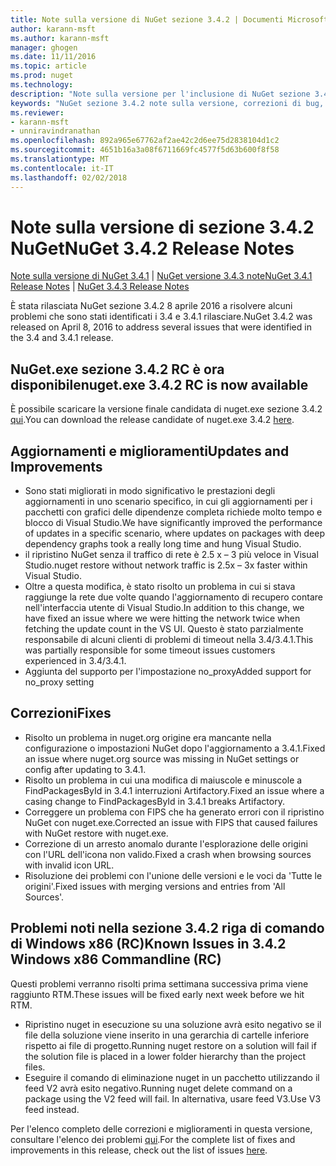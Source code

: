 ```yaml
---
title: Note sulla versione di NuGet sezione 3.4.2 | Documenti Microsoft
author: karann-msft
ms.author: karann-msft
manager: ghogen
ms.date: 11/11/2016
ms.topic: article
ms.prod: nuget
ms.technology: 
description: "Note sulla versione per l'inclusione di NuGet sezione 3.4.2 problemi noti, correzioni di bug, le funzionalità aggiunte e dcr."
keywords: "NuGet sezione 3.4.2 note sulla versione, correzioni di bug, problemi noti, aggiunta di funzionalità, eseguire"
ms.reviewer:
- karann-msft
- unniravindranathan
ms.openlocfilehash: 892a965e67762af2ae42c2d6ee75d2838104d1c2
ms.sourcegitcommit: 4651b16a3a08f6711669fc4577f5d63b600f8f58
ms.translationtype: MT
ms.contentlocale: it-IT
ms.lasthandoff: 02/02/2018
---
```

# <a name="nuget-342-release-notes"></a><span data-ttu-id="55ab2-104">Note sulla versione di sezione 3.4.2 NuGet</span><span class="sxs-lookup"><span data-stu-id="55ab2-104">NuGet 3.4.2 Release Notes</span></span>

<span data-ttu-id="55ab2-105">[Note sulla versione di NuGet 3.4.1](../release-notes/nuget-3.4.1.md) | [NuGet versione 3.4.3 note](../release-notes/nuget-3.4.3.md)</span><span class="sxs-lookup"><span data-stu-id="55ab2-105">[NuGet 3.4.1 Release Notes](../release-notes/nuget-3.4.1.md) | [NuGet 3.4.3 Release Notes](../release-notes/nuget-3.4.3.md)</span></span>

<span data-ttu-id="55ab2-106">È stata rilasciata NuGet sezione 3.4.2 8 aprile 2016 a risolvere alcuni problemi che sono stati identificati i 3.4 e 3.4.1 rilasciare.</span><span class="sxs-lookup"><span data-stu-id="55ab2-106">NuGet 3.4.2 was released on April 8, 2016 to address several issues that were identified in the 3.4 and 3.4.1 release.</span></span>

## <a name="nugetexe-342-rc-is-now-available"></a><span data-ttu-id="55ab2-107">NuGet.exe sezione 3.4.2 RC è ora disponibile</span><span class="sxs-lookup"><span data-stu-id="55ab2-107">nuget.exe 3.4.2 RC is now available</span></span>

<span data-ttu-id="55ab2-108">È possibile scaricare la versione finale candidata di nuget.exe sezione 3.4.2 [qui](https://dist.nuget.org/index.html).</span><span class="sxs-lookup"><span data-stu-id="55ab2-108">You can download the release candidate of nuget.exe 3.4.2 [here](https://dist.nuget.org/index.html).</span></span>

## <a name="updates-and-improvements"></a><span data-ttu-id="55ab2-109">Aggiornamenti e miglioramenti</span><span class="sxs-lookup"><span data-stu-id="55ab2-109">Updates and Improvements</span></span>

* <span data-ttu-id="55ab2-110">Sono stati migliorati in modo significativo le prestazioni degli aggiornamenti in uno scenario specifico, in cui gli aggiornamenti per i pacchetti con grafici delle dipendenze completa richiede molto tempo e blocco di Visual Studio.</span><span class="sxs-lookup"><span data-stu-id="55ab2-110">We have significantly improved the performance of updates in a specific scenario, where updates on packages with deep dependency graphs took a really long time and hung Visual Studio.</span></span>
* <span data-ttu-id="55ab2-111">il ripristino NuGet senza il traffico di rete è 2.5 x – 3 più veloce in Visual Studio.</span><span class="sxs-lookup"><span data-stu-id="55ab2-111">nuget restore without network traffic is 2.5x – 3x faster within Visual Studio.</span></span>
* <span data-ttu-id="55ab2-112">Oltre a questa modifica, è stato risolto un problema in cui si stava raggiunge la rete due volte quando l'aggiornamento di recupero contare nell'interfaccia utente di Visual Studio.</span><span class="sxs-lookup"><span data-stu-id="55ab2-112">In addition to this change, we have fixed an issue where we were hitting the network twice when fetching the update count in the VS UI.</span></span> <span data-ttu-id="55ab2-113">Questo è stato parzialmente responsabile di alcuni clienti di problemi di timeout nella 3.4/3.4.1.</span><span class="sxs-lookup"><span data-stu-id="55ab2-113">This was partially responsible for some timeout issues customers experienced in 3.4/3.4.1.</span></span>
* <span data-ttu-id="55ab2-114">Aggiunta del supporto per l'impostazione no_proxy</span><span class="sxs-lookup"><span data-stu-id="55ab2-114">Added support for no_proxy setting</span></span>

## <a name="fixes"></a><span data-ttu-id="55ab2-115">Correzioni</span><span class="sxs-lookup"><span data-stu-id="55ab2-115">Fixes</span></span>

* <span data-ttu-id="55ab2-116">Risolto un problema in nuget.org origine era mancante nella configurazione o impostazioni NuGet dopo l'aggiornamento a 3.4.1.</span><span class="sxs-lookup"><span data-stu-id="55ab2-116">Fixed an issue where nuget.org source was missing in NuGet settings or config after updating to 3.4.1.</span></span>
* <span data-ttu-id="55ab2-117">Risolto un problema in cui una modifica di maiuscole e minuscole a FindPackagesById in 3.4.1 interruzioni Artifactory.</span><span class="sxs-lookup"><span data-stu-id="55ab2-117">Fixed an issue where a casing change to FindPackagesById in 3.4.1 breaks Artifactory.</span></span>
* <span data-ttu-id="55ab2-118">Correggere un problema con FIPS che ha generato errori con il ripristino NuGet con nuget.exe.</span><span class="sxs-lookup"><span data-stu-id="55ab2-118">Corrected an issue with FIPS that caused failures with NuGet restore with nuget.exe.</span></span>
* <span data-ttu-id="55ab2-119">Correzione di un arresto anomalo durante l'esplorazione delle origini con l'URL dell'icona non valido.</span><span class="sxs-lookup"><span data-stu-id="55ab2-119">Fixed a crash when browsing sources with invalid icon URL.</span></span>
* <span data-ttu-id="55ab2-120">Risoluzione dei problemi con l'unione delle versioni e le voci da 'Tutte le origini'.</span><span class="sxs-lookup"><span data-stu-id="55ab2-120">Fixed issues with merging versions and entries from 'All Sources'.</span></span>

## <a name="known-issues-in-342-windows-x86-commandline-rc"></a><span data-ttu-id="55ab2-121">Problemi noti nella sezione 3.4.2 riga di comando di Windows x86 (RC)</span><span class="sxs-lookup"><span data-stu-id="55ab2-121">Known Issues in 3.4.2 Windows x86 Commandline (RC)</span></span>

<span data-ttu-id="55ab2-122">Questi problemi verranno risolti prima settimana successiva prima viene raggiunto RTM.</span><span class="sxs-lookup"><span data-stu-id="55ab2-122">These issues will be fixed early next week before we hit RTM.</span></span>

*  <span data-ttu-id="55ab2-123">Ripristino nuget in esecuzione su una soluzione avrà esito negativo se il file della soluzione viene inserito in una gerarchia di cartelle inferiore rispetto ai file di progetto.</span><span class="sxs-lookup"><span data-stu-id="55ab2-123">Running nuget restore on a solution will fail if the solution file is placed in a lower folder hierarchy than the project files.</span></span>
*  <span data-ttu-id="55ab2-124">Eseguire il comando di eliminazione nuget in un pacchetto utilizzando il feed V2 avrà esito negativo.</span><span class="sxs-lookup"><span data-stu-id="55ab2-124">Running nuget delete command on a package using the V2 feed will fail.</span></span> <span data-ttu-id="55ab2-125">In alternativa, usare feed V3.</span><span class="sxs-lookup"><span data-stu-id="55ab2-125">Use V3 feed instead.</span></span>


<span data-ttu-id="55ab2-126">Per l'elenco completo delle correzioni e miglioramenti in questa versione, consultare l'elenco dei problemi [qui](https://github.com/NuGet/Home/issues?utf8=%E2%9C%93&q=is%3Aissue+milestone%3A3.4.2++is%3Aclosed+).</span><span class="sxs-lookup"><span data-stu-id="55ab2-126">For the complete list of fixes and improvements in this release, check out the list of issues [here](https://github.com/NuGet/Home/issues?utf8=%E2%9C%93&q=is%3Aissue+milestone%3A3.4.2++is%3Aclosed+).</span></span>